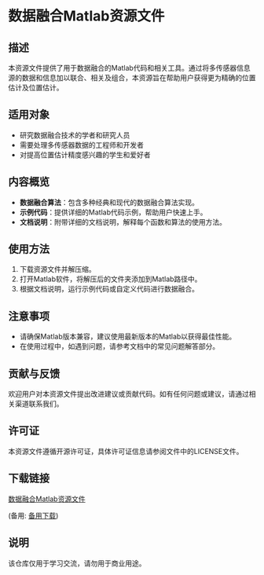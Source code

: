 # 数据融合Matlab资源文件

## 描述

本资源文件提供了用于数据融合的Matlab代码和相关工具。通过将多传感器信息源的数据和信息加以联合、相关及组合，本资源旨在帮助用户获得更为精确的位置估计及位置估计。

## 适用对象

- 研究数据融合技术的学者和研究人员
- 需要处理多传感器数据的工程师和开发者
- 对提高位置估计精度感兴趣的学生和爱好者

## 内容概览

- **数据融合算法**：包含多种经典和现代的数据融合算法实现。
- **示例代码**：提供详细的Matlab代码示例，帮助用户快速上手。
- **文档说明**：附带详细的文档说明，解释每个函数和算法的使用方法。

## 使用方法

1. 下载资源文件并解压缩。
2. 打开Matlab软件，将解压后的文件夹添加到Matlab路径中。
3. 根据文档说明，运行示例代码或自定义代码进行数据融合。

## 注意事项

- 请确保Matlab版本兼容，建议使用最新版本的Matlab以获得最佳性能。
- 在使用过程中，如遇到问题，请参考文档中的常见问题解答部分。

## 贡献与反馈

欢迎用户对本资源文件提出改进建议或贡献代码。如有任何问题或建议，请通过相关渠道联系我们。

## 许可证

本资源文件遵循开源许可证，具体许可证信息请参阅文件中的LICENSE文件。

## 下载链接
[数据融合Matlab资源文件](https://pan.quark.cn/s/ce79b66ce67b) 

(备用: [备用下载](https://pan.baidu.com/s/1nQuGjEXaTqSHvdxFfn7kOQ?pwd=1234))

## 说明

该仓库仅用于学习交流，请勿用于商业用途。
